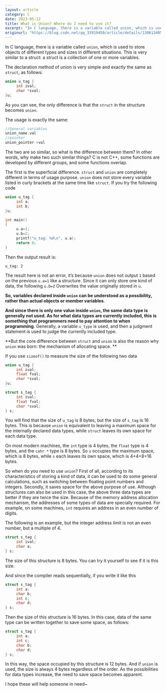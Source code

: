 ```yaml
---
layout: article
category: C
date: 2023-05-12
title: What is Union? Where do I need to use it?
excerpt: "In C language, there is a variable called union, which is used to store objects of different types and sizes in different situations. This is very similar to a struct: a struct is a collection of one or more variables. The declaration method of union is very simple and exactly the same as struct, as follows"
originurl: "https://blog.csdn.net/qq_33919450/article/details/130613405"
---
```

In C language, there is a variable called `union`, which is used to store objects of different types and sizes in different situations. This is very similar to a struct: a struct is a collection of one or more variables.

The declaration method of union is very simple and exactly the same as `struct`, as follows:

```c
union u_tag {
     int ival;
     char *sval;
}u;
```

As you can see, the only difference is that the `struct` in the structure becomes `union`.

The usage is exactly the same:

```c
//General variables
union_name.val
//pointer
union_pointer->val
```

The two are so similar, so what is the difference between them? In other words, why make two such similar things? C is not C++, some functions are developed by different groups, and some functions overlap.

The first is the superficial difference. `struct` and `union` are completely different in terms of usage purpose. `union` does not store every variable listed in curly brackets at the same time like `struct`. If you try the following code

```c
union u_tag {
     int a;
     int b;
}u;

int main()
{
     u.a=1;
     u.b=2;
     printf("u_tag: %d\n", u.a);
     return 0;
}
```

Then the output result is:

```
u_tag: 2
```

The result here is not an error, it’s because `union` does not output `1` based on the previous `u.a=1` like a structure. Since it can only store one kind of data, the following `u.b=2` Overwrites the value originally stored in `u`.

**So, variables declared inside `union` can be understood as a possibility, rather than actual objects or member variables**.

**And since there is only one value inside `union`, the same data type is generally not used. As for what data types are currently included, this is something that programmers need to pay attention to when programming**. Generally, a variable `u_type` is used, and then a judgment statement is used to judge the currently included type.

**But the core difference between `struct` and `union` is also the reason why `union` was born: the mechanism of allocating space. **

If you use `sizeof()` to measure the size of the following two data

```c
union u_tag {
     int ival;
     float fval;
     char *sval;
}u;

struct s_tag {
     int ival;
     float fval;
     char *sval;
} s;
```

You will find that the size of `u_tag` is 8 bytes, but the size of `s_tag` is 16 bytes. This is because `union` is equivalent to leaving a maximum space for the internally declared data types, while `struct` leaves its own space for each data type.

On most modern machines, the `int` type is 4 bytes, the `float` type is 4 bytes, and the `cahr *` type is 8 bytes. So `u` occupies the maximum space, which is 8 bytes, while `s` each leaves its own space, which is 4+4+8=16 bytes.

So when do you need to use `union`?
First of all, according to its characteristics of storing a kind of data, it can be used to do some general calculations, such as switching between floating point numbers and integers.
Secondly, it saves space for the above purpose of use. Although structures can also be used in this case, the above three data types are better if they are twice the size. Because of the memory address allocation mechanism, the addresses of some types of data are specially required. For example, on some machines, `int` requires an address in an even number of digits.

The following is an example, but the integer address limit is not an even number, but a multiple of 4.

```c
struct s_tag {
     int ival;
     char a;
} s;
```

The size of this structure is 8 bytes. You can try it yourself to see if it is this size.

And since the compiler reads sequentially, if you write it like this

```c
struct s_tag {
     int a;
     char b;
     int c;
     char d;
} s;
```

Then the size of this structure is 16 bytes. In this case, data of the same type can be written together to save some space, as follows:

```c
struct s_tag {
     int a;
     int c;
     char b;
     char d;
} s;
```

In this way, the space occupied by this structure is 12 bytes. And if `union` is used, the size is always 4 bytes regardless of the order. As the possibilities for data types increase, the need to save space becomes apparent.

​I hope these will help someone in need~